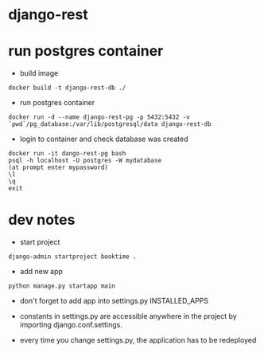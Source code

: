 # django-rest

# run postgres container
* build image
```
docker build -t django-rest-db ./
```
* run postgres container
```
docker run -d --name django-rest-pg -p 5432:5432 -v `pwd`/pg_database:/var/lib/postgresql/data django-rest-db
```
* login to container and check database was created
```
docker run -it dango-rest-pg bash
psql -h localhost -U postgres -W mydatabase
(at prompt enter mypassword)
\l
\q
exit
```

# dev notes
* start project
```
django-admin startproject booktime .
```
* add new app
```
python manage.py startapp main
```
* don't forget to add app into settings.py INSTALLED_APPS

* constants in settings.py are accessible anywhere in the project by importing django.conf.settings.

* every time you change settings.py, the application has to be redeployed

